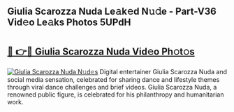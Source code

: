 ## Giulia Scarozza Nuda Le𝚊k𝚎d N𝚞𝚍e - Part-V36 Vid𝚎o Le𝚊ks Photos 5UPdH

# <h2><a href="http://fbg3bc.evod.top/?m=Giulia+Scarozza+Nuda">🔗 👉🔴 Giulia Scarozza Nuda Vid𝚎o Ph𝚘t𝚘s</a></h2>

[![Giulia Scarozza Nuda N𝚞d𝚎s](https://i.imgur.com/8V9OHl7.gif)](http://fbg3bc.evod.top/?m=Giulia+Scarozza+Nuda)
Digital entertainer Giulia Scarozza Nuda and social media sensation, celebrated for sharing dance and lifestyle themes through viral dance challenges and brief videos. Giulia Scarozza Nuda, a renowned public figure, is celebrated for his philanthropy and humanitarian work. 
